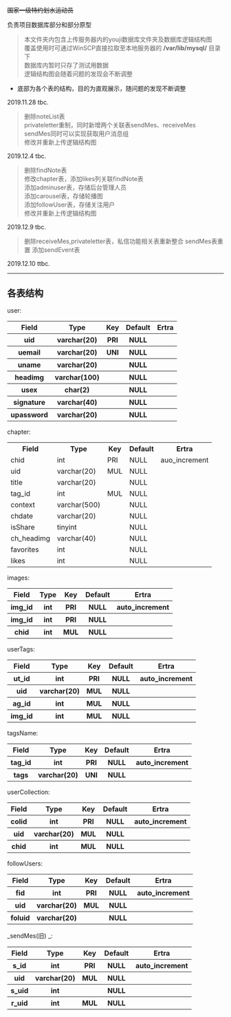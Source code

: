 ~~国家一级特约划水运动员~~

负责项目数据库部分和部分原型
>本文件夹内包含上传服务器内的youji数据库文件夹及数据库逻辑结构图  
>覆盖使用时可通过WinSCP直接拉取至本地服务器的 **/var/lib/mysql/** 目录下  
>数据库内暂时只存了测试用数据  
>逻辑结构图会随着问题的发现会不断调整  
* 底部为各个表的结构，目的为直观展示，随问题的发现不断调整

2019.11.28 tbc.  

>删除noteList表  
>privateletter重制，同时新增两个关联表sendMes、receiveMes  
>sendMes同时可以实现获取用户消息组  
>修改并重新上传逻辑结构图  

2019.12.4 tbc.

>删除findNote表  
>修改chapter表，添加likes列关联findNote表  
>添加adminuser表，存储后台管理人员  
>添加carousel表，存储轮播图  
>添加followUser表，存储关注用户  
>修改并重新上传逻辑结构图  

2019.12.9 tbc.  

>删除receiveMes,privateletter表，私信功能相关表重新整合
>sendMes表重置
>添加sendEvent表

2019.12.10 ttbc.

 ------  
 ## 各表结构 ##
user:  
<table>
 <tr>
  <th>Field</th>
  <th>Type</th>
  <th>Key</th>
  <th>Default</th>
  <th>Ertra</th>
 </tr>
 <tr>
  <th>uid</th>
  <th>varchar(20)</th>
  <th>PRI</th>
  <th>NULL</th>
  <th></th>
 </tr>
 <tr>
  <th>uemail</th>
  <th>varchar(20)</th>
  <th>UNI</th>
  <th>NULL</th>
  <th></th>
 </tr>
 <tr>
  <th>uname</th>
  <th>varchar(20)</th>
  <th></th>
  <th>NULL</th>
  <th></th>
 </tr>
 <tr>
  <th>headimg</th>
  <th>varchar(100)</th>
  <th></th>
  <th>NULL</th>
  <th></th>
 </tr>
 <tr>
  <th>usex</th>
  <th>char(2)</th>
  <th></th>
  <th>NULL</th>
  <th></th>
 </tr>
 <tr>
  <th>signature</th>
  <th>varchar(40)</th>
  <th></th>
  <th>NULL</th>
  <th></th>
 </tr>
 <tr>
  <th>upassword</th>
  <th>varchar(20)</th>
  <th></th>
  <th>NULL</th>
  <th></th>
 </tr>
</table>
chapter:
<table>
 <tr>
  <th>Field</th>
  <th>Type</th>
  <th>Key</th>
  <th>Default</th>
  <th>Ertra</th>
 </tr>
 <tr>
  <td>chid</td>
  <td>int</td>
  <td>PRI</td>
  <td>NULL</td>
  <td>auo_increment</td>
 </tr>
 <tr>
  <td>uid</td>
  <td>varchar(20)</td>
  <td>MUL</td>
  <td>NULL</td>
  <td></td>
 </tr>
 <tr>
  <td>title</td>
  <td>varchar(20)</td>
  <td></td>
  <td>NULL</td>
  <td></td>
 </tr>
 <tr>
  <td>tag_id</td>
  <td>int</td>
  <td>MUL</td>
  <td>NULL</td>
  <td></td>
 </tr>
 <tr>
  <td>context</td>
  <td>varchar(500)</td>
  <td></td>
  <td>NULL</td>
  <td></td>
 </tr>
 <tr>
  <td>chdate</td>
  <td>varchar(20)</td>
  <td></td>
  <td>NULL</td>
  <td></td>
 </tr>
 <tr>
  <td>isShare</td>
  <td>tinyint</td>
  <td></td>
  <td>NULL</td>
  <td></td>
 </tr>
 <tr>
  <td>ch_headimg</td>
  <td>varchar(40)</td>
  <td></td>
  <td>NULL</td>
  <td></td>
 </tr>
 <tr>
  <td>favorites</td>
  <td>int</td>
  <td></td>
  <td>NULL</td>
  <td></td>
 </tr>
 <tr>
  <td>likes</td>
  <td>int</td>
  <td></td>
  <td>NULL</td>
  <td></td>
 </tr>
</table>
images:
<table>
 <tr>
  <th>Field</th>
  <th>Type</th>
  <th>Key</th>
  <th>Default</th>
  <th>Ertra</th>
 </tr>
 <tr>
  <th>img_id</th>
  <th>int</th>
  <th>PRI</th>
  <th>NULL</th>
  <th>auto_increment</th>
 </tr>
 <tr>
  <th>img_id</th>
  <th>int</th>
  <th>PRI</th>
  <th>NULL</th>
  <th></th>
 </tr>
 <tr>
  <th>chid</th>
  <th>int</th>
  <th>MUL</th>
  <th>NULL</th>
  <th></th>
 </tr>
</table>
userTags:
<table>
 <tr>
  <th>Field</th>
  <th>Type</th>
  <th>Key</th>
  <th>Default</th>
  <th>Ertra</th>
 </tr>
 <tr>
  <th>ut_id</th>
  <th>int</th>
  <th>PRI</th>
  <th>NULL</th>
  <th>auto_increment</th>
 </tr>
 <tr>
  <th>uid</th>
  <th>varchar(20)</th>
  <th>MUL</th>
  <th>NULL</th>
  <th></th>
 </tr>
 <tr>
  <th>ag_id</th>
  <th>int</th>
  <th>MUL</th>
  <th>NULL</th>
  <th></th>
 </tr>
 <tr>
  <th>img_id</th>
  <th>int</th>
  <th>MUL</th>
  <th>NULL</th>
  <th></th>
 </tr>
</table>
tagsName:
<table>
 <tr>
  <th>Field</th>
  <th>Type</th>
  <th>Key</th>
  <th>Default</th>
  <th>Ertra</th>
 </tr>
 <tr>
  <th>tag_id</th>
  <th>int</th>
  <th>PRI</th>
  <th>NULL</th>
  <th>auto_increment</th>
 </tr>
 <tr>
  <th>tags</th>
  <th>varchar(20)</th>
  <th>UNI</th>
  <th>NULL</th>
  <th></th>
 </tr>
</table>
userCollection:
<table>
 <tr>
  <th>Field</th>
  <th>Type</th>
  <th>Key</th>
  <th>Default</th>
  <th>Ertra</th>
 </tr>
 <tr>
  <th>colid</th>
  <th>int</th>
  <th>PRI</th>
  <th>NULL</th>
  <th>auto_increment</th>
 </tr>
 <tr>
  <th>uid</th>
  <th>varchar(20)</th>
  <th>MUL</th>
  <th>NULL</th>
  <th></th>
 </tr>
 <tr>
  <th>chid</th>
  <th>int</th>
  <th>MUL</th>
  <th>NULL</th>
  <th></th>
 </tr>
</table>
followUsers:
<table>
 <tr>
  <th>Field</th>
  <th>Type</th>
  <th>Key</th>
  <th>Default</th>
  <th>Ertra</th>
 </tr>
 <tr>
  <th>fid</th>
  <th>int</th>
  <th>PRI</th>
  <th>NULL</th>
  <th>auto_increment</th>
 </tr>
 <tr>
  <th>uid</th>
  <th>varchar(20)</th>
  <th>MUL</th>
  <th>NULL</th>
  <th></th>
 </tr>
 <tr>
  <th>foluid</th>
  <th>varchar(20)</th>
  <th></th>
  <th>NULL</th>
  <th></th>
 </tr>
</table>

_sendMes\(旧) _\:

<table>
 <tr>
  <th>Field</th>
  <th>Type</th>
  <th>Key</th>
  <th>Default</th>
  <th>Ertra</th>
 </tr>
 <tr>
  <th>s_id</th>
  <th>int</th>
  <th>PRI</th>
  <th>NULL</th>
  <th>auto_increment</th>
 </tr>
 <tr>
  <th>uid</th>
  <th>varchar(20)</th>
  <th>MUL</th>
  <th>NULL</th>
  <th></th>
 </tr>
 <tr>
  <th>s_uid</th>
  <th>int</th>
  <th></th>
  <th>NULL</th>
  <th></th>
 </tr>
 <tr>
  <th>r_uid</th>
  <th>int</th>
  <th>MUL</th>
  <th>NULL</th>
  <th></th>
 </tr>
</table>

